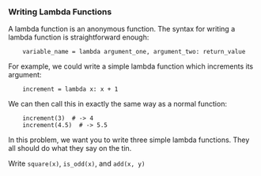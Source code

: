 ### Writing Lambda Functions

A lambda function is an anonymous function. The syntax for writing a
lambda function is straightforward enough:

        variable_name = lambda argument_one, argument_two: return_value

For example, we could write a simple lambda function which increments
its argument:

        increment = lambda x: x + 1

We can then call this in exactly the same way as a normal function:

        increment(3)  # -> 4
        increment(4.5)  # -> 5.5

In this problem, we want you to write three simple lambda functions.
They all should do what they say on the tin.

Write `square(x)`, `is_odd(x)`, and `add(x, y)`
